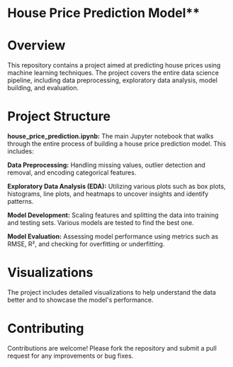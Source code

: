 # House Price Prediction Model**
# Overview
This repository contains a project aimed at predicting house prices using machine learning techniques. The project covers the entire data science pipeline, including data preprocessing, exploratory data analysis, model building, and evaluation.

# Project Structure

**house_price_prediction.ipynb:** The main Jupyter notebook that walks through the entire process of building a house price prediction model. This includes:

**Data Preprocessing:** Handling missing values, outlier detection and removal, and encoding categorical features.

**Exploratory Data Analysis (EDA):** Utilizing various plots such as box plots, histograms, line plots, and heatmaps to uncover insights and identify patterns.

**Model Development:** Scaling features and splitting the data into training and testing sets. Various models are tested to find the best one.

**Model Evaluation:** Assessing model performance using metrics such as RMSE, R², and checking for overfitting or underfitting.

# Visualizations
The project includes detailed visualizations to help understand the data better and to showcase the model's performance.

# Contributing
Contributions are welcome! Please fork the repository and submit a pull request for any improvements or bug fixes.
